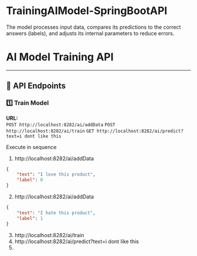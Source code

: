 # TrainingAIModel-SpringBootAPI
The model processes input data, compares its predictions to the correct answers (labels), and adjusts its internal parameters to reduce errors.
# AI Model Training API
---

## 🚀 API Endpoints

### **1️⃣ Train Model**
**URL:**  
`POST http://localhost:8282/ai/addData`
 `POST http://localhost:8282/ai/train`
 `GET http://localhost:8282/ai/predict?text=i dont like this`


Execute in sequence
1. http://localhost:8282/ai/addData
```json
{
    "text": "I love this product",
    "label": 0
}
```

2. http://localhost:8282/ai/addData
```json
{
    "text": "I hate this product",
    "label": 1
}
```
3. http://localhost:8282/ai/train
4. http://localhost:8282/ai/predict?text=i dont like this
5. 

